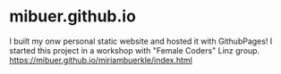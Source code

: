 # mibuer.github.io
I built my onw personal static website and hosted it with GithubPages! I started this project in a workshop with "Female Coders" Linz group.
https://mibuer.github.io/miriambuerkle/index.html
